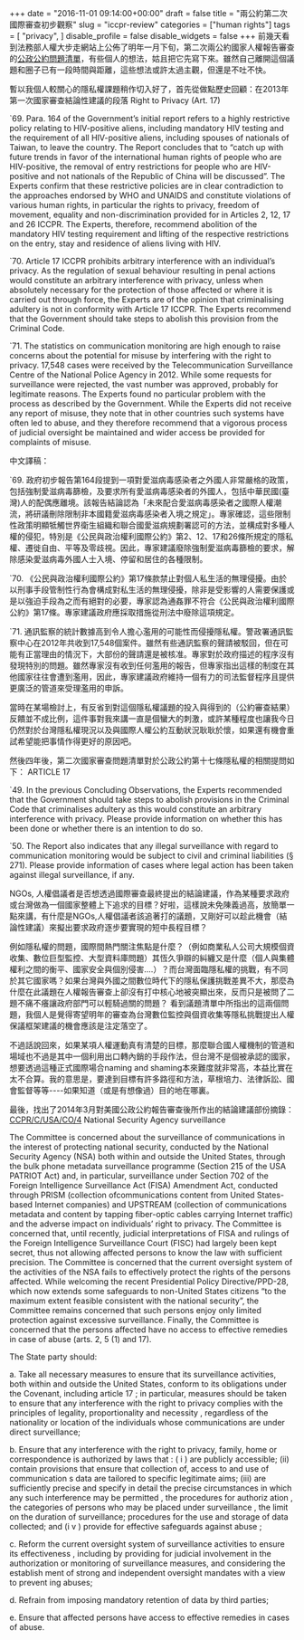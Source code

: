 +++
date = "2016-11-01 09:14:00+00:00"
draft = false
title = "兩公約第二次國際審查初步觀察"
slug = "iccpr-review"
categories = ["human rights"]
tags = [
  "privacy",
  ]
disable_profile = false
disable_widgets = false
+++
前幾天看到法務部人權大步走網站上公佈了明年一月下旬，第二次兩公約國家人權報告審查的[公政公約問題清單](http://www.humanrights.moj.gov.tw/ct.asp?xItem=449757&ctNode=44633&mp=200)，有些個人的想法，姑且把它先寫下來。雖然自己離開這個議題和圈子已有一段時間與距離，這些想法或許太過主觀，但還是不吐不快。
<!--more-->

暫以我個人較關心的隱私權課題稍作切入好了，首先從做點歷史回顧：在2013年第一次國家審查結論性建議的段落
Right to Privacy (Art. 17)

`69. Para. 164 of the Government’s initial report refers to a highly restrictive policy 
relating to HIV-positive aliens, including mandatory HIV testing and the requirement of all HIV-positive aliens, including spouses of nationals of Taiwan, to leave the country. The Report concludes that to “catch up with future trends in favor of the international human rights of people who are HIV-positive, the removal of entry restrictions for people who are HIV-positive and not nationals of the Republic of China will be discussed”. The Experts confirm that these restrictive policies are in clear contradiction to the approaches endorsed by WHO and UNAIDS and constitute violations of various human rights, in particular the rights to privacy, freedom of movement, equality and non-discrimination provided for in Articles 2, 12, 17 and 26 ICCPR. The Experts, therefore, recommend abolition of the mandatory HIV testing requirement and lifting of the respective restrictions on the entry, stay and residence of aliens living with HIV. 

`70. Article 17 ICCPR prohibits arbitrary interference with an individual’s privacy. As the regulation of sexual behaviour resulting in penal actions would constitute an arbitrary interference with privacy, unless when absolutely necessary for the protection of those affected or where it is carried out through force, the Experts are of the opinion that criminalising adultery is not in conformity with Article 17 ICCPR.  The Experts recommend that the Government should take steps to abolish this provision from the Criminal Code.

`71. The statistics on communication monitoring are high enough to raise concerns about the potential for misuse by interfering with the right to privacy. 17,548 cases were received by the Telecommunication Surveillance Centre of the National Police Agency in 2012. While some requests for surveillance were rejected, the vast number was approved, probably for legitimate reasons. The Experts found no particular problem with the process as described by the Government. While the Experts did not receive any report of misuse, they note that in other countries such systems have often led to abuse, and they therefore recommend that a vigorous process of judicial oversight be maintained and wider access be provided for complaints of misuse.

中文譯稿：

`69. 政府初步報告第164段提到一項對愛滋病毒感染者之外國人非常嚴格的政策，包括強制愛滋病毒篩檢，及要求所有愛滋病毒感染者的外國人，包括中華民國(臺灣)人的配偶應離境。該報告結論認為「未來配合愛滋病毒感染者之國際人權潮流，將研議刪除限制非本國籍愛滋病毒感染者入境之規定」。專家確認，這些限制性政策明顯牴觸世界衛生組織和聯合國愛滋病規劃署認可的方法，並構成對多種人權的侵犯，特別是《公民與政治權利國際公約》第2、12、17和26條所規定的隱私權、遷徙自由、平等及零歧視。因此，專家建議廢除強制愛滋病毒篩檢的要求，解除感染愛滋病毒外國人士入境、停留和居住的各種限制。

`70. 《公民與政治權利國際公約》第17條款禁止對個人私生活的無理侵擾。由於以刑事手段管制性行為會構成對私生活的無理侵擾，除非是受影響的人需要保護或是以強迫手段為之而有絕對的必要，專家認為通姦罪不符合《公民與政治權利國際公約》第17條。專家建議政府應採取措施從刑法中廢除這項規定。

`71. 通訊監察的統計數據高到令人擔心濫用的可能性而侵擾隱私權。警政署通訊監察中心在2012年共收到17,548個案件。雖然有些通訊監察的聲請被駁回，但在可能有正當理由的情況下，大部份的聲請還是被核准。專家對於政府描述的程序沒有發現特別的問題。雖然專家沒有收到任何濫用的報告，但專家指出這樣的制度在其他國家往往會遭到濫用，因此，專家建議政府維持一個有力的司法監督程序且提供更廣泛的管道來受理濫用的申訴。

當時在某場檢討上，有反省到對這個隱私權議題的投入與得到的（公約審查結果）反饋並不成比例，這件事對我來講一直是個蠻大的刺激，或許某種程度也讓我今日仍然對於台灣隱私權現況以及與國際人權公約互動狀況耿耿於懷，如果還有機會重試希望能把事情作得更好的原因吧。

然後四年後，第二次國家審查問題清單對於公政公約第十七條隱私權的相關提問如下：
ARTICLE 17 

`49. In the previous Concluding Observations, the Experts recommended that the Government should take steps to abolish provisions in the Criminal Code that criminalises adultery as this would constitute an arbitrary interference with privacy. Please provide information on whether this has been done or whether there is an intention to do so. 

`50. The Report also indicates that any illegal surveillance with regard to communication monitoring would be subject to civil and criminal liabilities (§ 271). Please provide information of cases where legal action has been taken against illegal surveillance, if any.

NGOs, 人權倡議者是否想透過國際審查最終提出的結論建議，作為某種要求政府或台灣做為一個國家整體上下追求的目標？好啦，這樣說未免陳義過高，放簡單一點來講，有什麼是NGOs,人權倡議者該追著打的議題，又剛好可以趁此機會（結論性建議）來擬出要求政府逐步要實現的短中長程目標？

例如隱私權的問題，國際間熱門關注焦點是什麼？（例如商業私人公司大規模個資收集、數位巨型監控、大型資料庫問題）其恆久爭辯的糾纏又是什麼（個人與集體權利之間的衡平、國家安全與個別侵害....）？而台灣面臨隱私權的挑戰，有不同於其它國家嗎？如果台灣與外國之間數位時代下的隱私保護挑戰差異不大，那麼為什麼在此議題在人權報告審查上卻沒有打中核心地被突顯出來，反而只是被問了二題不痛不癢讓政府部門可以輕騎過關的問題？
看到議題清單中所指出的這兩個問題，我個人是覺得寄望明年的審查為台灣數位監控與個資收集等隱私挑戰提出人權保議框架建議的機會應該是注定落空了。

不過話說回來，如果某項人權運動真有清楚的目標，那麼聯合國人權機制的管道和場域也不過是其中一個利用出口轉內銷的手段作法，但台灣不是個被承認的國家，想要透過這種正式國際場合naming and shaming本來難度就非常高，本益比實在太不合算。我的意思是，要達到目標有許多路徑和方法，草根培力、法律訴訟、國會監督等等----如果知道（或是有想像過）目的地在哪裏。

最後，找出了2014年3月對美國公政公約報告審查後所作出的結論建議部份摘錄：
[CCPR/C/USA/CO/4](http://tbinternet.ohchr.org/_layouts/treatybodyexternal/Download.aspx?symbolno=CCPR%2fC%2fUSA%2fCO%2f4&Lang=en)
National Security Agency surveillance

The Committee is concerned about the surveillance of communications in the interest of protecting national security, conducted by the National Security Agency (NSA) both within and outside the United States, through the bulk phone metadata surveillance programme (Section 215 of the USA PATRIOT Act) and, in particular, surveillance under Section 702 of the Foreign Intelligence Surveillance Act (FISA) Amendment Act, conducted through PRISM (collection ofcommunications content from United States-based Internet companies) and UPSTREAM (collection of communications metadata and content by tapping fiber-optic cables carrying Internet traffic) and the adverse impact on individuals’ right to privacy. The Committee is concerned that, until recently, judicial interpretations of FISA and rulings of the Foreign Intelligence Surveillance Court (FISC) had largely been kept secret, thus not allowing affected persons to know the law with sufficient precision. The Committee is concerned that the current oversight system of the activities of the NSA fails to effectively protect the rights of the persons affected. While welcoming the recent Presidential Policy Directive/PPD-28, which now extends some safeguards to non-United States citizens “to the maximum extent feasible consistent with the national security”, the Committee remains concerned that such persons enjoy only limited protection against excessive surveillance. Finally, the Committee is concerned that the persons affected have no access to effective remedies in case of abuse (arts. 2, 5 (1) and 17).

The State party should:

a. Take all necessary measures to ensure that its surveillance activities, both within and outside the United States, conform to its obligations under the Covenant, including article 17 ; in particular, measures should be taken to ensure that any interference with the right to privacy complies with the principles of legality, proportionality and necessity , regardless of the nationality or location of the individuals whose communications are under direct surveillance;

b. Ensure that any interference with the right to privacy, family, home or correspondence is authorized by laws that : ( i ) are publicly accessible; (ii) contain provisions that ensure that collection of, access to and use of communication s data are tailored to specific legitimate aims; (iii) are sufficiently precise and specify in detail the precise circumstances in which any such interference may be permitted , the procedures for authoriz ation , the categories of persons who may be placed under surveillance , the limit on the duration of surveillance; procedures for the use and storage of data collected; and (i v ) provide for effective safeguards against abuse ;

c. Reform the current oversight system of surveillance activities to ensure its effectiveness , including by providing for judicial involvement in the authorization or monitoring of surveillance measures, and considering the establish ment of strong and independent oversight mandates with a view to prevent ing abuses;

d. Refrain from imposing mandatory retention of data by third parties;

e. Ensure that affected persons have access to effective remedies in cases of abuse.
